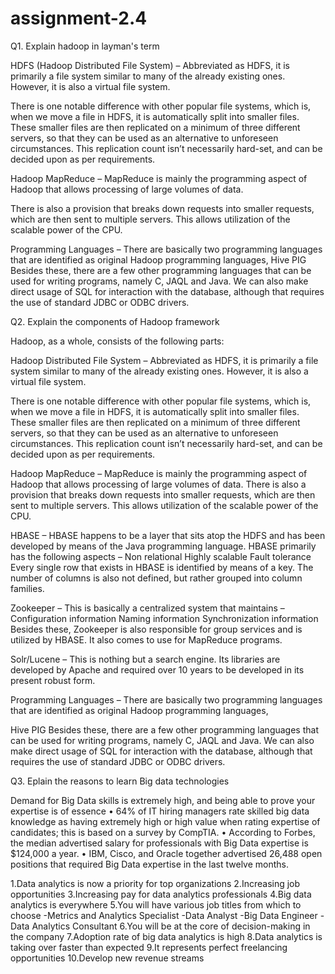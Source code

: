 # assignment-2.4

Q1. Explain hadoop in layman's term

HDFS (Hadoop Distributed File System) – Abbreviated as HDFS, it is primarily a file system similar to many of the already existing ones. However, it is also a virtual file system.

There is one notable difference with other popular file systems, which is, when we move a file in HDFS, it is automatically split into smaller files. These smaller files are then replicated on a minimum of three different servers, so that they can be used as an alternative to unforeseen circumstances. This replication count isn’t necessarily hard-set, and can be decided upon as per requirements.

Hadoop MapReduce – MapReduce is mainly the programming aspect of Hadoop that allows processing of large volumes of data.

There is also a provision that breaks down requests into smaller requests, which are then sent to multiple servers. This allows utilization of the scalable power of the CPU.

Programming Languages – There are basically two programming languages that are identified as original Hadoop programming languages,
Hive
PIG
Besides these, there are a few other programming languages that can be used for writing programs, namely C, JAQL and Java. We can also make direct usage of SQL for interaction with the database, although that requires the use of standard JDBC or ODBC drivers.

Q2. Explain the components of Hadoop framework

Hadoop, as a whole, consists of the following parts:

Hadoop Distributed File System – Abbreviated as HDFS, it is primarily a file system similar to many of the already existing ones. However, it is also a virtual file system.

There is one notable difference with other popular file systems, which is, when we move a file in HDFS, it is automatically split into smaller files. These smaller files are then replicated on a minimum of three different servers, so that they can be used as an alternative to unforeseen circumstances. This replication count isn’t necessarily hard-set, and can be decided upon as per requirements.

Hadoop MapReduce – MapReduce is mainly the programming aspect of Hadoop that allows processing of large volumes of data.
There is also a provision that breaks down requests into smaller requests, which are then sent to multiple servers. This allows utilization of the scalable power of the CPU.

HBASE – HBASE happens to be a layer that sits atop the HDFS and has been developed by means of the Java programming language. HBASE primarily has the following aspects –
Non relational
Highly scalable
Fault tolerance
Every single row that exists in HBASE is identified by means of a key. The number of columns is also not defined, but rather grouped into column families.

Zookeeper – This is basically a centralized system that maintains –
Configuration information
Naming information
Synchronization information
Besides these, Zookeeper is also responsible for group services and is utilized by HBASE. It also comes to use for MapReduce programs.

Solr/Lucene – This is nothing but a search engine. Its libraries are developed by Apache and required over 10 years to be developed in its present robust form.

Programming Languages – There are basically two programming languages that are identified as original Hadoop programming languages,

Hive
PIG
Besides these, there are a few other programming languages that can be used for writing programs, namely C, JAQL and Java. We can also make direct usage of SQL for interaction with the database, although that requires the use of standard JDBC or ODBC drivers.


Q3. Eplain the reasons to learn Big data technologies 

Demand for Big Data skills is extremely high, and being able to prove your expertise is of essence
• 64% of IT hiring managers rate skilled big data knowledge as having extremely high or high value when rating expertise of candidates; this is based on a survey by CompTIA.
• According to Forbes, the median advertised salary for professionals with Big Data expertise is $124,000 a year.
• IBM, Cisco, and Oracle together advertised 26,488 open positions that required Big Data expertise in the last twelve months.

1.Data analytics is now a priority for top organizations
2.Increasing job opportunities
3.Increasing pay for data analytics professionals
4.Big data analytics is everywhere
5.You will have various job titles from which to choose
   -Metrics and Analytics Specialist
   -Data Analyst
   -Big Data Engineer
   -Data Analytics Consultant
6.You will be at the core of decision-making in the company
7.Adoption rate of big data analytics is high
8.Data analytics is taking over faster than expected
9.It represents perfect freelancing opportunities
10.Develop new revenue streams
